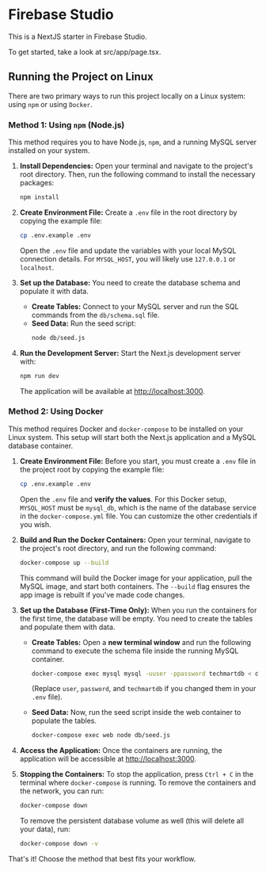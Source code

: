 # Firebase Studio

This is a NextJS starter in Firebase Studio.

To get started, take a look at src/app/page.tsx.

## Running the Project on Linux

There are two primary ways to run this project locally on a Linux system: using `npm` or using `Docker`.

### Method 1: Using `npm` (Node.js)

This method requires you to have Node.js, `npm`, and a running MySQL server installed on your system.

1.  **Install Dependencies:**
    Open your terminal and navigate to the project's root directory. Then, run the following command to install the necessary packages:
    ```bash
    npm install
    ```

2.  **Create Environment File:**
    Create a `.env` file in the root directory by copying the example file:
    ```bash
    cp .env.example .env
    ```
    Open the `.env` file and update the variables with your local MySQL connection details. For `MYSQL_HOST`, you will likely use `127.0.0.1` or `localhost`.

3.  **Set up the Database:**
    You need to create the database schema and populate it with data.
    *   **Create Tables:** Connect to your MySQL server and run the SQL commands from the `db/schema.sql` file.
    *   **Seed Data:** Run the seed script:
        ```bash
        node db/seed.js
        ```

4.  **Run the Development Server:**
    Start the Next.js development server with:
    ```bash
    npm run dev
    ```
    The application will be available at [http://localhost:3000](http://localhost:3000).

### Method 2: Using Docker

This method requires Docker and `docker-compose` to be installed on your Linux system. This setup will start both the Next.js application and a MySQL database container.

1.  **Create Environment File:**
    Before you start, you must create a `.env` file in the project root by copying the example file:
    ```bash
    cp .env.example .env
    ```
    Open the `.env` file and **verify the values**. For this Docker setup, `MYSQL_HOST` must be `mysql_db`, which is the name of the database service in the `docker-compose.yml` file. You can customize the other credentials if you wish.

2.  **Build and Run the Docker Containers:**
    Open your terminal, navigate to the project's root directory, and run the following command:
    ```bash
    docker-compose up --build
    ```
    This command will build the Docker image for your application, pull the MySQL image, and start both containers. The `--build` flag ensures the app image is rebuilt if you've made code changes.

3.  **Set up the Database (First-Time Only):**
    When you run the containers for the first time, the database will be empty. You need to create the tables and populate them with data.
    
    *   **Create Tables:** Open a **new terminal window** and run the following command to execute the schema file inside the running MySQL container.
        ```bash
        docker-compose exec mysql mysql -uuser -ppassword techmartdb < db/schema.sql
        ```
        (Replace `user`, `password`, and `techmartdb` if you changed them in your `.env` file).

    *   **Seed Data:** Now, run the seed script inside the web container to populate the tables.
         ```bash
        docker-compose exec web node db/seed.js
        ```

4.  **Access the Application:**
    Once the containers are running, the application will be accessible at [http://localhost:3000](http://localhost:3000).

5.  **Stopping the Containers:**
    To stop the application, press `Ctrl + C` in the terminal where `docker-compose` is running. To remove the containers and the network, you can run:
    ```bash
    docker-compose down
    ```
    To remove the persistent database volume as well (this will delete all your data), run:
    ```bash
    docker-compose down -v
    ```

That's it! Choose the method that best fits your workflow.
